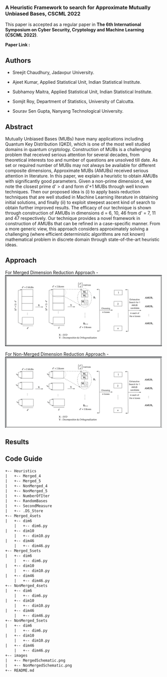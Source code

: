 ### A Heuristic Framework to search for Approximate Mutually Unbiased Bases, CSCML 2022

This paper is accepted as a regular paper in **The 6th International Symposium on Cyber Security, Cryptology and Machine Learning (CSCML 2022)**.

**Paper Link :**

## Authors
* Sreejit Chaudhury, Jadavpur University.

* Ajeet Kumar, Applied Statistical Unit, Indian Statistical Institute.

* Subhamoy Maitra, Applied Statistical Unit, Indian Statistical Institute.

* Somjit Roy, Department of Statistics, University of Calcutta.

* Sourav Sen Gupta, Nanyang Technological University.

## Abstract
Mutually Unbiased Bases (MUBs) have many applications including Quantum Key Distribution (QKD), which is one of the most well studied domains in quantum cryptology. Construction of MUBs is a challenging problem that received serious attention for several decades, from theoretical interests too and number of questions are unsolved till date. As set or required number of MUBs may not always be available for different composite dimensions, Approximate MUBs (AMUBs) received serious attention in literature. In this paper, we explain a heuristic to obtain AMUBs with significantly good parameters. Given a non-prime dimension d, we note the closest prime d' > d and form d'+1 MUBs through well known techniques. Then our proposed idea is (i) to apply basis reduction techniques that are well studied in Machine Learning literature in obtaining initial solutions, and finally (ii) to exploit steepest ascent kind of search to obtain further improved results. The efficacy of our technique is shown through construction of AMUBs in dimensions d = 6, 10, 46 from d' = 7, 11 and 47 respectively. Our technique provides a novel framework in construction of AMUBs that can be refined in a case-specific manner. From a more generic view, this approach considers approximately solving a challenging (where efficient deterministic algorithms are not known) mathematical problem in discrete domain through state-of-the-art heuristic ideas.

## Approach
For Merged Dimension Reduction Approach -
![Merged Approach](/images/MergedSchematic.png)

For Non-Merged Dimension Reduction Approach -
![Non-Merged Approach](/images/NonMergedSchematic.png)

## Results


## Code Guide

```
+-- Heuristics
|   +-- Merged_4
|   +-- Merged_5
|   +-- NonMerged_4
|   +-- NonMerged_5
|   +-- NumberOfIter
|   +-- RandomBases
|   +-- SecondMeasure
|   +-- .DS_Store
+-- Merged_4sets
|   +-- dim6
    |   +-- dim6.py
|   +-- dim10
    |   +-- dim10.py
|   +-- dim46
    |   +-- dim46.py
+-- Merged_5sets
|   +-- dim6
    |   +-- dim6.py
|   +-- dim10
    |   +-- dim10.py
|   +-- dim46
    |   +-- dim46.py
+-- NonMerged_4sets
|   +-- dim6
    |   +-- dim6.py
|   +-- dim10
    |   +-- dim10.py
|   +-- dim46
    |   +-- dim46.py
+-- NonMerged_5sets
|   +-- dim6
    |   +-- dim6.py
|   +-- dim10
    |   +-- dim10.py
|   +-- dim46
    |   +-- dim46.py
+-- images 
|   +-- MergedSchematic.png
|   +-- NonMergedSchematic.png
+-- README.md
````


